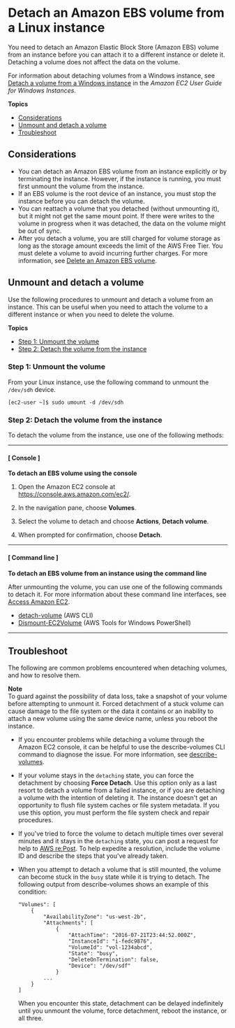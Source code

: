 # Detach an Amazon EBS volume from a Linux instance<a name="ebs-detaching-volume"></a>

You need to detach an Amazon Elastic Block Store \(Amazon EBS\) volume from an instance before you can attach it to a different instance or delete it\. Detaching a volume does not affect the data on the volume\.

For information about detaching volumes from a Windows instance, see [Detach a volume from a Windows instance](https://docs.aws.amazon.com/AWSEC2/latest/WindowsGuide/ebs-detaching-volume.html) in the *Amazon EC2 User Guide for Windows Instances*\.

**Topics**
+ [Considerations](#considerations)
+ [Unmount and detach a volume](#umount-detach-volume)
+ [Troubleshoot](#detach-troubleshoot)

## Considerations<a name="considerations"></a>
+ You can detach an Amazon EBS volume from an instance explicitly or by terminating the instance\. However, if the instance is running, you must first unmount the volume from the instance\.
+ If an EBS volume is the root device of an instance, you must stop the instance before you can detach the volume\.
+ You can reattach a volume that you detached \(without unmounting it\), but it might not get the same mount point\. If there were writes to the volume in progress when it was detached, the data on the volume might be out of sync\.
+ After you detach a volume, you are still charged for volume storage as long as the storage amount exceeds the limit of the AWS Free Tier\. You must delete a volume to avoid incurring further charges\. For more information, see [Delete an Amazon EBS volume](ebs-deleting-volume.md)\.

## Unmount and detach a volume<a name="umount-detach-volume"></a>

Use the following procedures to unmount and detach a volume from an instance\. This can be useful when you need to attach the volume to a different instance or when you need to delete the volume\.

**Topics**
+ [Step 1: Unmount the volume](#unmount)
+ [Step 2: Detach the volume from the instance](#detach)

### Step 1: Unmount the volume<a name="unmount"></a>

From your Linux instance, use the following command to unmount the `/dev/sdh` device\.

```
[ec2-user ~]$ sudo umount -d /dev/sdh
```

### Step 2: Detach the volume from the instance<a name="detach"></a>

To detach the volume from the instance, use one of the following methods:

------
#### [ Console ]

**To detach an EBS volume using the console**

1. Open the Amazon EC2 console at [https://console\.aws\.amazon\.com/ec2/](https://console.aws.amazon.com/ec2/)\.

1. In the navigation pane, choose **Volumes**\. 

1. Select the volume to detach and choose **Actions**, **Detach volume**\. 

1. When prompted for confirmation, choose **Detach**\.

------
#### [ Command line ]

**To detach an EBS volume from an instance using the command line**

After unmounting the volume, you can use one of the following commands to detach it\. For more information about these command line interfaces, see [Access Amazon EC2](concepts.md#access-ec2)\.
+ [detach\-volume](https://docs.aws.amazon.com/cli/latest/reference/ec2/detach-volume.html) \(AWS CLI\)
+ [Dismount\-EC2Volume](https://docs.aws.amazon.com/powershell/latest/reference/items/Dismount-EC2Volume.html) \(AWS Tools for Windows PowerShell\)

------

## Troubleshoot<a name="detach-troubleshoot"></a>

The following are common problems encountered when detaching volumes, and how to resolve them\.

**Note**  
To guard against the possibility of data loss, take a snapshot of your volume before attempting to unmount it\. Forced detachment of a stuck volume can cause damage to the file system or the data it contains or an inability to attach a new volume using the same device name, unless you reboot the instance\.
+ If you encounter problems while detaching a volume through the Amazon EC2 console, it can be helpful to use the describe\-volumes CLI command to diagnose the issue\. For more information, see [describe\-volumes](https://docs.aws.amazon.com/cli/latest/reference/ec2/describe-volumes.html)\.
+ If your volume stays in the `detaching` state, you can force the detachment by choosing **Force Detach**\. Use this option only as a last resort to detach a volume from a failed instance, or if you are detaching a volume with the intention of deleting it\. The instance doesn't get an opportunity to flush file system caches or file system metadata\. If you use this option, you must perform the file system check and repair procedures\. 
+ If you've tried to force the volume to detach multiple times over several minutes and it stays in the `detaching` state, you can post a request for help to [AWS re:Post](https://repost.aws/)\. To help expedite a resolution, include the volume ID and describe the steps that you've already taken\.
+ When you attempt to detach a volume that is still mounted, the volume can become stuck in the `busy` state while it is trying to detach\. The following output from describe\-volumes shows an example of this condition:

  ```
  "Volumes": [
      {
          "AvailabilityZone": "us-west-2b",
          "Attachments": [
              {
                  "AttachTime": "2016-07-21T23:44:52.000Z",
                  "InstanceId": "i-fedc9876",
                  "VolumeId": "vol-1234abcd",
                  "State": "busy",
                  "DeleteOnTermination": false,
                  "Device": "/dev/sdf"
              }
          ...
      }
  ]
  ```

  When you encounter this state, detachment can be delayed indefinitely until you unmount the volume, force detachment, reboot the instance, or all three\.